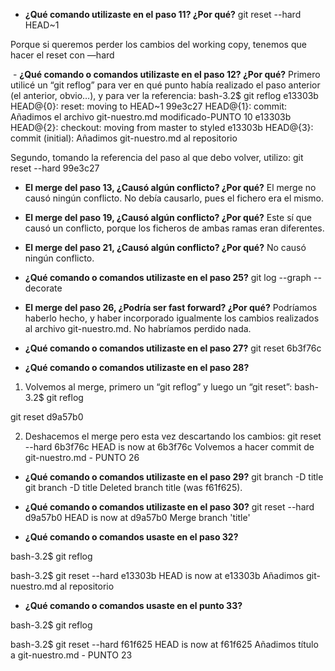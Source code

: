 

- **¿Qué comando utilizaste en el paso 11? ¿Por qué?**
git reset --hard HEAD~1

Porque si queremos perder los cambios del working copy, tenemos que hacer el reset con —hard

 - **¿Qué comando o comandos utilizaste en el paso 12? ¿Por qué?**
Primero utilicé un “git reflog” para ver en qué punto había realizado el paso anterior (el anterior, obvio…), y para ver la referencia:
bash-3.2$ git reflog
e13303b HEAD@{0}: reset: moving to HEAD~1
99e3c27 HEAD@{1}: commit: Añadimos el archivo git-nuestro.md modificado-PUNTO 10
e13303b HEAD@{2}: checkout: moving from master to styled
e13303b HEAD@{3}: commit (initial): Añadimos git-nuestro.md al repositorio

Segundo, tomando la referencia del paso al que debo volver, utilizo:
git reset --hard 99e3c27

- **El merge del paso 13, ¿Causó algún conflicto? ¿Por qué?** 
El merge no causó ningún conflicto. No debía causarlo, pues el fichero era el mismo.

- **El merge del paso 19, ¿Causó algún conflicto? ¿Por qué?** 
Este sí que causó un conflicto, porque los ficheros de ambas ramas eran diferentes.

- **El merge del paso 21, ¿Causó algún conflicto? ¿Por qué?** 
No causó ningún conflicto.

- **¿Qué comando o comandos utilizaste en el paso 25?**
git log --graph --decorate

- **El merge del paso 26, ¿Podría ser fast forward? ¿Por qué?** 
Podríamos haberlo hecho, y haber incorporado igualmente los cambios realizados al archivo git-nuestro.md. No habríamos perdido nada.

- **¿Qué comando o comandos utilizaste en el paso 27?** 
git reset 6b3f76c	

- **¿Qué comando o comandos utilizaste en el paso 28?** 
1) Volvemos al merge, primero un “git reflog” y luego un “git reset”:
bash-3.2$ git reflog


git reset d9a57b0

2) Deshacemos el merge pero esta vez descartando los cambios:
git reset --hard 6b3f76c
HEAD is now at 6b3f76c Volvemos a hacer commit de git-nuestro.md - PUNTO 26

- **¿Qué comando o comandos utilizaste en el paso 29?** 
git branch -D title
git branch -D title
Deleted branch title (was f61f625).

- **¿Qué comando o comandos utilizaste en el paso 30?** 
git reset --hard d9a57b0
HEAD is now at d9a57b0 Merge branch 'title'

- **¿Qué comando o comandos usaste en el paso 32?** 

bash-3.2$ git reflog

bash-3.2$ git reset --hard e13303b
HEAD is now at e13303b Añadimos git-nuestro.md al repositorio

- **¿Qué comando o comandos usaste en el punto 33?** 

bash-3.2$ git reflog
 
bash-3.2$ git reset --hard f61f625
HEAD is now at f61f625 Añadimos título a git-nuestro.md - PUNTO 23
